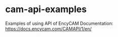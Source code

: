 # cam-api-examples
Examples of using API of EncyCAM
Documentation: https://docs.encycam.com/CAMAPI/1/en/
